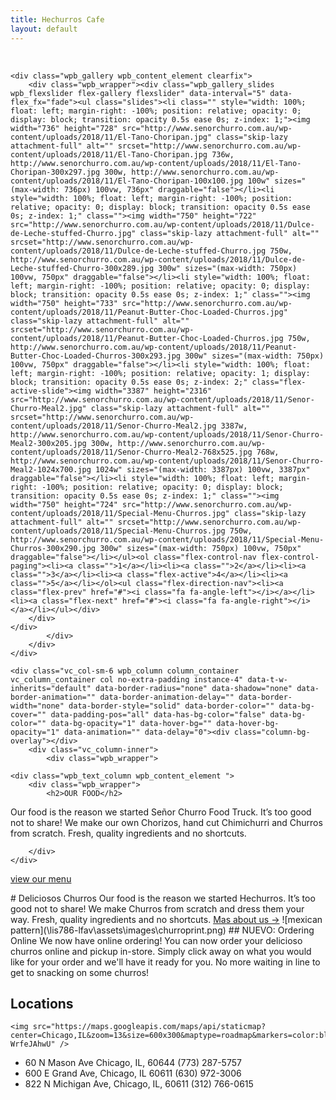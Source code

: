 ```yaml
---
title: Hechurros Cafe
layout: default
---
```

<br>  
<div class="col span_12 dark left">
	<div class="vc_col-sm-6 wpb_column column_container vc_column_container col no-extra-padding instance-3" data-t-w-inherits="default" data-border-radius="none" data-shadow="none" data-border-animation="" data-border-animation-delay="" data-border-width="none" data-border-style="solid" data-border-color="" data-bg-cover="" data-padding-pos="all" data-has-bg-color="false" data-bg-color="" data-bg-opacity="1" data-hover-bg="" data-hover-bg-opacity="1" data-animation="" data-delay="0"><div class="column-bg-overlay"></div>
		<div class="vc_column-inner">
			<div class="wpb_wrapper">

	<div class="wpb_gallery wpb_content_element clearfix">
		<div class="wpb_wrapper"><div class="wpb_gallery_slides wpb_flexslider flex-gallery flexslider" data-interval="5" data-flex_fx="fade"><ul class="slides"><li class="" style="width: 100%; float: left; margin-right: -100%; position: relative; opacity: 0; display: block; transition: opacity 0.5s ease 0s; z-index: 1;"><img width="736" height="728" src="http://www.senorchurro.com.au/wp-content/uploads/2018/11/El-Tano-Choripan.jpg" class="skip-lazy attachment-full" alt="" srcset="http://www.senorchurro.com.au/wp-content/uploads/2018/11/El-Tano-Choripan.jpg 736w, http://www.senorchurro.com.au/wp-content/uploads/2018/11/El-Tano-Choripan-300x297.jpg 300w, http://www.senorchurro.com.au/wp-content/uploads/2018/11/El-Tano-Choripan-100x100.jpg 100w" sizes="(max-width: 736px) 100vw, 736px" draggable="false"></li><li style="width: 100%; float: left; margin-right: -100%; position: relative; opacity: 0; display: block; transition: opacity 0.5s ease 0s; z-index: 1;" class=""><img width="750" height="722" src="http://www.senorchurro.com.au/wp-content/uploads/2018/11/Dulce-de-Leche-stuffed-Churro.jpg" class="skip-lazy attachment-full" alt="" srcset="http://www.senorchurro.com.au/wp-content/uploads/2018/11/Dulce-de-Leche-stuffed-Churro.jpg 750w, http://www.senorchurro.com.au/wp-content/uploads/2018/11/Dulce-de-Leche-stuffed-Churro-300x289.jpg 300w" sizes="(max-width: 750px) 100vw, 750px" draggable="false"></li><li style="width: 100%; float: left; margin-right: -100%; position: relative; opacity: 0; display: block; transition: opacity 0.5s ease 0s; z-index: 1;" class=""><img width="750" height="733" src="http://www.senorchurro.com.au/wp-content/uploads/2018/11/Peanut-Butter-Choc-Loaded-Churros.jpg" class="skip-lazy attachment-full" alt="" srcset="http://www.senorchurro.com.au/wp-content/uploads/2018/11/Peanut-Butter-Choc-Loaded-Churros.jpg 750w, http://www.senorchurro.com.au/wp-content/uploads/2018/11/Peanut-Butter-Choc-Loaded-Churros-300x293.jpg 300w" sizes="(max-width: 750px) 100vw, 750px" draggable="false"></li><li style="width: 100%; float: left; margin-right: -100%; position: relative; opacity: 1; display: block; transition: opacity 0.5s ease 0s; z-index: 2;" class="flex-active-slide"><img width="3387" height="2316" src="http://www.senorchurro.com.au/wp-content/uploads/2018/11/Senor-Churro-Meal2.jpg" class="skip-lazy attachment-full" alt="" srcset="http://www.senorchurro.com.au/wp-content/uploads/2018/11/Senor-Churro-Meal2.jpg 3387w, http://www.senorchurro.com.au/wp-content/uploads/2018/11/Senor-Churro-Meal2-300x205.jpg 300w, http://www.senorchurro.com.au/wp-content/uploads/2018/11/Senor-Churro-Meal2-768x525.jpg 768w, http://www.senorchurro.com.au/wp-content/uploads/2018/11/Senor-Churro-Meal2-1024x700.jpg 1024w" sizes="(max-width: 3387px) 100vw, 3387px" draggable="false"></li><li style="width: 100%; float: left; margin-right: -100%; position: relative; opacity: 0; display: block; transition: opacity 0.5s ease 0s; z-index: 1;" class=""><img width="750" height="724" src="http://www.senorchurro.com.au/wp-content/uploads/2018/11/Special-Menu-Churros.jpg" class="skip-lazy attachment-full" alt="" srcset="http://www.senorchurro.com.au/wp-content/uploads/2018/11/Special-Menu-Churros.jpg 750w, http://www.senorchurro.com.au/wp-content/uploads/2018/11/Special-Menu-Churros-300x290.jpg 300w" sizes="(max-width: 750px) 100vw, 750px" draggable="false"></li></ul><ol class="flex-control-nav flex-control-paging"><li><a class="">1</a></li><li><a class="">2</a></li><li><a class="">3</a></li><li><a class="flex-active">4</a></li><li><a class="">5</a></li></ol><ul class="flex-direction-nav"><li><a class="flex-prev" href="#"><i class="fa fa-angle-left"></i></a></li><li><a class="flex-next" href="#"><i class="fa fa-angle-right"></i></a></li></ul></div>
		</div>
	</div>
			</div>
		</div>
	</div>

	<div class="vc_col-sm-6 wpb_column column_container vc_column_container col no-extra-padding instance-4" data-t-w-inherits="default" data-border-radius="none" data-shadow="none" data-border-animation="" data-border-animation-delay="" data-border-width="none" data-border-style="solid" data-border-color="" data-bg-cover="" data-padding-pos="all" data-has-bg-color="false" data-bg-color="" data-bg-opacity="1" data-hover-bg="" data-hover-bg-opacity="1" data-animation="" data-delay="0"><div class="column-bg-overlay"></div>
		<div class="vc_column-inner">
			<div class="wpb_wrapper">

	<div class="wpb_text_column wpb_content_element ">
		<div class="wpb_wrapper">
			<h2>OUR FOOD</h2>
<p>Our food is the reason we started Señor Churro Food Truck. It’s too good not to share! We make our own Chorizos, hand cut Chimichurri and Churros from scratch. Fresh, quality ingredients and no shortcuts.</p>

		</div>
	</div>
<a class="nectar-button large regular accent-color  regular-button yellowText" style="margin-top: 20px; margin-bottom: 20px; visibility: visible;" href="/catering/" data-color-override="false" data-hover-color-override="false" data-hover-text-color-override="#fff"><span>view our menu</span></a>
			</div>
		</div>
	</div>
</div>
# Deliciosos Churros
Our food is the reason we started Hechurros. It’s too good not to share! We make Churros from scratch
and dress them your way. Fresh, quality ingredients and no shortcuts.
                <a href="/lis786-lfav/about/" id="underline">Mas about us &#x2192;</a>


<span id="image">
![mexican pattern](\lis786-lfav\assets\images\churroprint.png)</span>
## NUEVO: Ordering Online
We now have online ordering! You can now order your delicioso churros online and
pickup in-store. Simply click away on what you would like for your order and we'll
have it ready for you. No more waiting in line to get to snacking on some churros!

## Locations
    <img src="https://maps.googleapis.com/maps/api/staticmap?center=Chicago,IL&zoom=13&size=600x300&maptype=roadmap&markers=color:blue%7Clabel:S%7C41.897377,-87.625101&markers=color:green%7Clabel:G%7C41.881755,-87.773651&markers=color:red%7Clabel:C%7C41.851669,-87.67358&key=AIzaSyCDG5kJCf2zAe81qZwwGLbAl-WrfeJAhwU" />

- 60 N Mason Ave Chicago, IL, 60644                               (773) 287-5757
- 600 E Grand Ave, Chicago, IL 60611                              (630) 972-3006
- 822 N Michigan Ave, Chicago, IL, 60611                          (312) 766-0615
